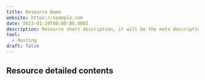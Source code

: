 ```yaml
---
title: Resource Name
website: https://example.com
date: 2023-01-29T00:00:00.000Z
description: Resource short description, it will be the meta description for the resource also.
tool: 
  - Hosting
draft: false
---
```


## Resource detailed contents
